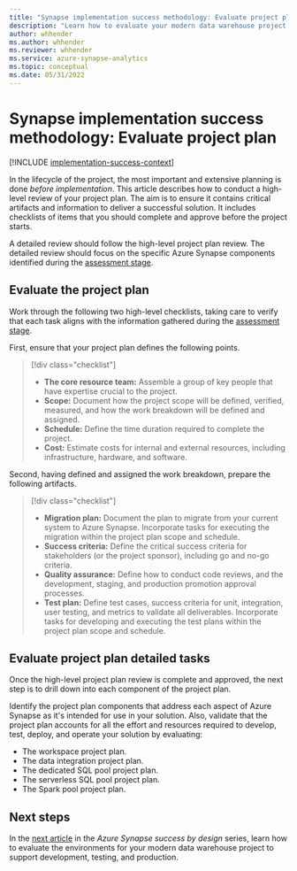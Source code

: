 ```yaml
---
title: "Synapse implementation success methodology: Evaluate project plan"
description: "Learn how to evaluate your modern data warehouse project plan before the project starts."
author: whhender
ms.author: whhender
ms.reviewer: whhender
ms.service: azure-synapse-analytics
ms.topic: conceptual
ms.date: 05/31/2022
---
```


# Synapse implementation success methodology: Evaluate project plan

[!INCLUDE [implementation-success-context](includes/implementation-success-context.md)]

In the lifecycle of the project, the most important and extensive planning is done *before implementation*. This article describes how to conduct a high-level review of your project plan. The aim is to ensure it contains critical artifacts and information to deliver a successful solution. It includes checklists of items that you should complete and approve before the project starts.

A detailed review should follow the high-level project plan review. The detailed review should focus on the specific Azure Synapse components identified during the [assessment stage](implementation-success-assess-environment.md).

## Evaluate the project plan

Work through the following two high-level checklists, taking care to verify that each task aligns with the information gathered during the [assessment stage](implementation-success-assess-environment.md).

First, ensure that your project plan defines the following points.

> [!div class="checklist"]
> - **The core resource team:** Assemble a group of key people that have expertise crucial to the project.
> - **Scope:** Document how the project scope will be defined, verified, measured, and how the work breakdown will be defined and assigned.
> - **Schedule:** Define the time duration required to complete the project.
> - **Cost:** Estimate costs for internal and external resources, including infrastructure, hardware, and software.

Second, having defined and assigned the work breakdown, prepare the following artifacts.

> [!div class="checklist"]
> - **Migration plan:** Document the plan to migrate from your current system to Azure Synapse. Incorporate tasks for executing the migration within the project plan scope and schedule.
> - **Success criteria:** Define the critical success criteria for stakeholders (or the project sponsor), including go and no-go criteria.
> - **Quality assurance:** Define how to conduct code reviews, and the development, staging, and production promotion approval processes.
> - **Test plan:** Define test cases, success criteria for unit, integration, user testing, and metrics to validate all deliverables. Incorporate tasks for developing and executing the test plans within the project plan scope and schedule.

## Evaluate project plan detailed tasks

Once the high-level project plan review is complete and approved, the next step is to drill down into each component of the project plan.

Identify the project plan components that address each aspect of Azure Synapse as it's intended for use in your solution. Also, validate that the project plan accounts for all the effort and resources required to develop, test, deploy, and operate your solution by evaluating:

- The workspace project plan.
- The data integration project plan.
- The dedicated SQL pool project plan.
- The serverless SQL pool project plan.
- The Spark pool project plan.

## Next steps

In the [next article](implementation-success-evaluate-solution-development-environment-design.md) in the *Azure Synapse success by design* series, learn how to evaluate the environments for your modern data warehouse project to support development, testing, and production.

